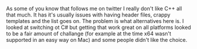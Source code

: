 
As some of you know that follows me on twitter I really don't like C++ all that much. It has it's usually issues with having header files, crappy templates and the list goes on.
The problem is what alternatives here is. I looked at switching ot C# but getting that work great on all platforms looked to be a fair amount of challange (for example at the time x64 wasn't supported in an easy way on Mac) and some people didn't like the choice.



